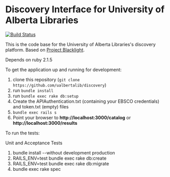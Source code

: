 Discovery Interface for University of Alberta Libraries
=======================================================
[![Build Status](https://travis-ci.org/ualbertalib/discovery.svg?branch=master)](https://travis-ci.org/ualbertalib/discovery)

This is the code base for the University of Alberta Libraries's
discovery platform. Based on [Project
Blacklight](projectblacklight.org).

Depends on ruby 2.1.5

To get the application up and running for development:

1. clone this repository (`git clone https://github.com/ualbertalib/discovery`)
2. run `bundle install`
3. run `bundle exec rake db:setup`
4. Create the APIAuthentication.txt (containing your EBSCO credentials) and token.txt (empty) files
5. `bundle exec rails s`
6. Point your browser to **http://localhost:3000/catalog** or **http://localhost:3000/results**

To run the tests:

Unit and Acceptance Tests

1. bundle install --without development production
2. RAILS_ENV=test bundle exec rake db:create
3. RAILS_ENV=test bundle exec rake db:migrate
4. bundle exec rake spec
